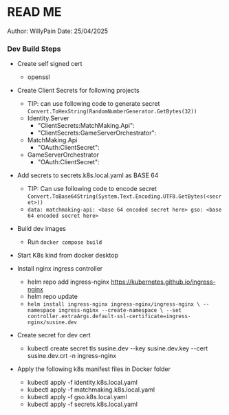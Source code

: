 # READ ME
Author: WillyPain
Date: 25/04/2025

### Dev Build Steps
- Create self signed cert
	- openssl
- Create Client Secrets for following projects
	- TIP: can use following code to generate secret `Convert.ToHexString(RandomNumberGenerator.GetBytes(32))`
	- Identity.Server
		-  "ClientSecrets:MatchMaking.Api": <secret here>
		-  "ClientSecrets:GameServerOrchestrator": <secret here>
	- MatchMaking.Api
		- "OAuth:ClientSecret": <secret here>
	- GameServerOrchestrator
		- "OAuth:ClientSecret": <secret here>

- Add secrets to secrets.k8s.local.yaml as BASE 64
	- TIP: Can use following code to encode secret `Convert.ToBase64String(System.Text.Encoding.UTF8.GetBytes(<secret>))`
    - `data:
	     matchmaking-api: <base 64 encoded secret here>
         gso: <base 64 encoded secret here>`
- Build dev images
    - Run `docker compose build`
- Start K8s kind from docker desktop
- Install nginx ingress controller
	- helm repo add ingress-nginx https://kubernetes.github.io/ingress-nginx 
	- helm repo update
	- `helm install ingress-nginx ingress-nginx/ingress-nginx \
	  --namespace ingress-nginx --create-namespace \
	  --set controller.extraArgs.default-ssl-certificate=ingress-nginx/susine.dev`
- Create secret for dev cert
	- kubectl create secret tls susine.dev --key susine.dev.key --cert susine.dev.crt -n ingress-nginx
- Apply the following k8s manifest files in Docker folder
	- kubectl apply -f identity.k8s.local.yaml
	- kubectl apply -f matchmaking.k8s.local.yaml
	- kubectl apply -f gso.k8s.local.yaml
	- kubectl apply -f secrets.k8s.local.yaml